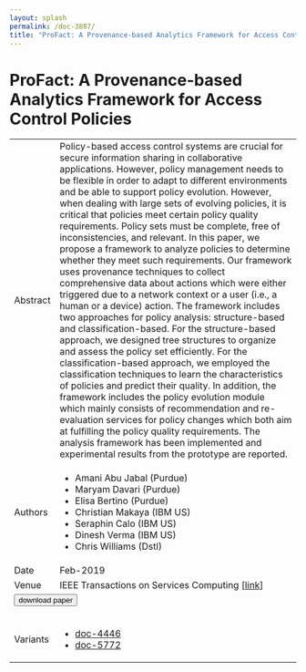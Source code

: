 ```yaml
---
layout: splash
permalink: /doc-3887/
title: "ProFact: A Provenance-based Analytics Framework for Access Control Policies"
---
```


# ProFact: A Provenance-based Analytics Framework for Access Control Policies

<table>
    <tbody>
    <tr>
        <td>Abstract</td>
        <td>Policy-based access control systems are crucial for secure information sharing in collaborative applications. However, policy management needs to be flexible in order to adapt to different environments and be able to support policy evolution. However, when dealing with large sets of evolving policies, it is critical that policies meet certain policy quality requirements. Policy sets must be complete, free of inconsistencies, and relevant. In this paper, we propose a framework to analyze policies to determine whether they meet such requirements. Our framework uses provenance techniques to collect comprehensive data about actions which were either triggered due to a network context or a user (i.e., a human or a device) action. The framework includes two approaches for policy analysis: structure-based and classification-based. For the structure-based approach, we designed tree structures to organize and assess the policy set efficiently. For the classification-based approach, we employed the classification techniques to learn the characteristics of policies and predict their quality. In addition, the framework includes the policy evolution module which mainly consists of recommendation and re-evaluation services for policy changes which both aim at fulfilling the policy quality requirements. The analysis framework has been implemented and experimental results from the prototype are reported.</td>
    </tr>
    <tr>
        <td>Authors</td>
        <td>
            <ul>
                <li>Amani Abu Jabal (Purdue)</li>
                <li>Maryam Davari (Purdue)</li>
                <li>Elisa Bertino (Purdue)</li>
                <li>Christian Makaya (IBM US)</li>
                <li>Seraphin Calo (IBM US)</li>
                <li>Dinesh Verma (IBM US)</li>
                <li>Chris Williams (Dstl)</li>
            </ul>
        </td>
    </tr>
    <tr>
        <td>Date</td>
        <td>Feb-2019</td>
    </tr>
    <tr>
        <td>Venue</td>
        <td>IEEE Transactions on Services Computing [<a href="https://ieeexplore.ieee.org/document/8645805">link</a>]</td>
    </tr>
        <tr>
            <td colspan="2">
                <form method="get" action="https://ieeexplore.ieee.org/document/8645805">
                    <button type="submit">download paper</button>
                </form>
            </td>
        </tr>
        <tr>
            <td>Variants</td>
            <td>
                <ul>
                    <li><a href="${varId}">doc-4446</a></li>
                    <li><a href="${varId}">doc-5772</a></li>
                </ul>
            </td>
        </tr>
    </tbody>
</table>
